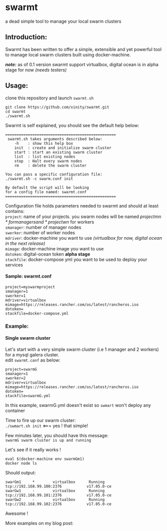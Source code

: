 # swarmt
a dead simple tool to manage your local swarm clusters

## Introduction:
Swarmt has been written to offer a simple, extensible and yet powerful tool to manage local swarm clusters built using docker-machine.  

***note:*** as of 0.1 version swarmt support virtualbox, digital ocean is in alpha stage for now *(needs testers)*

## Usage:
clone this repository and launch `swarmt.sh`

```
git clone https://github.com/xinity/swarmt.git
cd swarmt
./swarmt.sh
```

Swarmt is self explained, you should see the default help below:

```
=================================================
 swarmt.sh takes arguments described below: 
    -h    : show this help box 
    init  : create and initialize swarm cluster
    start : start an existing swarm cluster
    list  : list existing nodes 
    stop  : Halt every swarm nodes 
    rm    : delete the swarm cluster 

You can pass a specific configuration file:  
./swarmt.sh -c swarm.conf init 

By default the script will be looking 
for a config file named: swarmt.conf
=================================================
```

Configuration file holds parameters needed to swarmt and should at least contains:  
`project`: name of your projects. you swarm nodes will be named *projectm$n* for managers and *projectw$n* for workers  
`smanager`: number of manager nodes  
`sworker`: number of worker nodes  
`mdriver`: docker-machine you want to use *(virtualbox for now, digital ocean in the next release)*  
`mimage`: docker-machine image you want to use  
`dotoken`: digital-ocean token **alpha stage**  
`stackfile`: docker-compose yml you want to be used to deploy your services  

#### Sample: swarmt.conf  
```
project=myswarmproject
smanager=1
sworker=1
mdriver=virtualbox
mimage=https://releases.rancher.com/os/latest/rancheros.iso
dotoken=
stackfile=docker-compose.yml
```
### Example:  

#### Single swarm cluster

Let's start with a very simple swarm cluster (i.e 1 manager and 2 workers) for a mysql galera cluster.  
edit `swarmt.conf` as below:
```
project=swarmG
smanager=1
sworker=2
mdriver=virtualbox
mimage=https://releases.rancher.com/os/latest/rancheros.iso
dotoken=
stackfile=swarmG.yml
```
In this example, swarmG.yml doesn't exist so `swmart` won't deploy any container

Time to fire up our swarm cluster:  
`./swmart.sh init` <=== yes ! that simple!  

Few minutes later, you should have this message:   
`swarmG swarm cluster is up and running`  

Let's see if it really works !  
```
eval $(docker-machine env swarmGm1)
docker node ls
```

Should output:
```
swarGm1     *        virtualbox      Running   tcp://192.168.99.100:2376           v17.05.0-ce   
swarGw1     -        virtualbox      Running   tcp://192.168.99.101:2376           v17.05.0-ce   
swarGw2     -        virtualbox      Running   tcp://192.168.99.102:2376           v17.05.0-ce  
```

Awesome !  

More examples on my blog post: 
